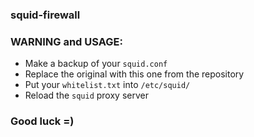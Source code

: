 ### squid-firewall

### WARNING and USAGE:

- Make a backup of your `squid.conf` 
- Replace the original with this one from the repository 
- Put your `whitelist.txt` into `/etc/squid/`
- Reload the `squid` proxy server

### Good luck =)
